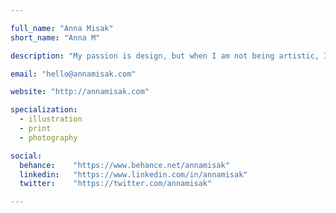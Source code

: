 ```yaml
---

full_name: "Anna Misak"
short_name: "Anna M"

description: "My passion is design, but when I am not being artistic, I tend to get lost in books I have a hard time putting down."

email: "hello@annamisak.com"

website: "http://annamisak.com"

specialization:
  - illustration
  - print
  - photography

social:
  behance:    "https://www.behance.net/annamisak"
  linkedin:   "https://www.linkedin.com/in/annamisak"
  twitter:    "https://twitter.com/annamisak"

---
```

